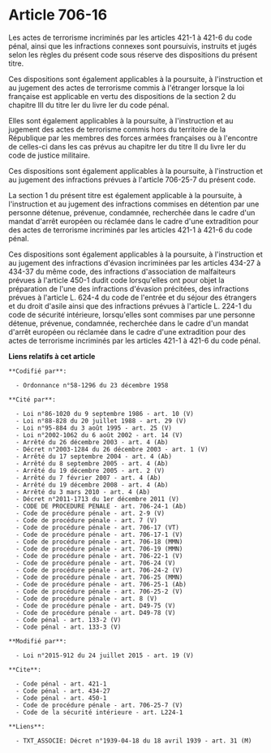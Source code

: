 # Article 706-16

Les actes de terrorisme incriminés par les articles 421-1 à 421-6 du code pénal, ainsi que les infractions connexes sont
poursuivis, instruits et jugés selon les règles du présent code sous réserve des dispositions du présent titre. 

Ces dispositions sont également applicables à la poursuite, à l'instruction et au jugement des actes de terrorisme commis à
l'étranger lorsque la loi française est applicable en vertu des dispositions de la section 2 du chapitre III du titre Ier du
livre Ier du code pénal. 

Elles sont également applicables à la poursuite, à l'instruction et au jugement des actes de terrorisme commis hors du
territoire de la République par les membres des forces armées françaises ou à l'encontre de celles-ci dans les cas prévus au
chapitre Ier du titre II du livre Ier du code de justice militaire. 

Ces dispositions sont également applicables à la poursuite, à l'instruction et au jugement des infractions prévues à
l'article 706-25-7 du présent code. 

La section 1 du présent titre est également applicable à la poursuite, à l'instruction et au jugement des infractions
commises en détention par une personne détenue, prévenue, condamnée, recherchée dans le cadre d'un mandat d'arrêt européen ou
réclamée dans le cadre d'une extradition pour des actes de terrorisme incriminés par les articles 421-1 à 421-6 du code
pénal. 

Ces dispositions sont également applicables à la poursuite, à l'instruction et au jugement des infractions d'évasion
incriminées par les articles 434-27 à 434-37 du même code, des infractions d'association de malfaiteurs prévues à l'article
450-1 dudit code lorsqu'elles ont pour objet la préparation de l'une des infractions d'évasion précitées, des infractions
prévues à l'article L. 624-4 du code de l'entrée et du séjour des étrangers et du droit d'asile ainsi que des infractions
prévues à l'article L. 224-1 du code de sécurité intérieure, lorsqu'elles sont commises par une personne détenue, prévenue,
condamnée, recherchée dans le cadre d'un mandat d'arrêt européen ou réclamée dans le cadre d'une extradition pour des actes
de terrorisme incriminés par les articles 421-1 à 421-6 du code pénal.

**Liens relatifs à cet article**

	**Codifié par**:

	  - Ordonnance n°58-1296 du 23 décembre 1958

	**Cité par**:

	  - Loi n°86-1020 du 9 septembre 1986 - art. 10 (V)
	  - Loi n°88-828 du 20 juillet 1988 - art. 29 (V)
	  - Loi n°95-884 du 3 août 1995 - art. 25 (V)
	  - Loi n°2002-1062 du 6 août 2002 - art. 14 (V)
	  - Arrêté du 26 décembre 2003 - art. 4 (Ab)
	  - Décret n°2003-1284 du 26 décembre 2003 - art. 1 (V)
	  - Arrêté du 17 septembre 2004 - art. 4 (Ab)
	  - Arrêté du 8 septembre 2005 - art. 4 (Ab)
	  - Arrêté du 19 décembre 2005 - art. 2 (V)
	  - Arrêté du 7 février 2007 - art. 4 (Ab)
	  - Arrêté du 19 décembre 2008 - art. 4 (Ab)
	  - Arrêté du 3 mars 2010 - art. 4 (Ab)
	  - Décret n°2011-1713 du 1er décembre 2011 (V)
	  - CODE DE PROCEDURE PENALE - art. 706-24-1 (Ab)
	  - Code de procédure pénale - art. 2-9 (V)
	  - Code de procédure pénale - art. 7 (V)
	  - Code de procédure pénale - art. 706-17 (VT)
	  - Code de procédure pénale - art. 706-17-1 (V)
	  - Code de procédure pénale - art. 706-18 (MMN)
	  - Code de procédure pénale - art. 706-19 (MMN)
	  - Code de procédure pénale - art. 706-22-1 (V)
	  - Code de procédure pénale - art. 706-24 (V)
	  - Code de procédure pénale - art. 706-24-2 (V)
	  - Code de procédure pénale - art. 706-25 (MMN)
	  - Code de procédure pénale - art. 706-25-1 (Ab)
	  - Code de procédure pénale - art. 706-25-2 (V)
	  - Code de procédure pénale - art. 8 (V)
	  - Code de procédure pénale - art. D49-75 (V)
	  - Code de procédure pénale - art. D49-78 (V)
	  - Code pénal - art. 133-2 (V)
	  - Code pénal - art. 133-3 (V)

	**Modifié par**:

	  - Loi n°2015-912 du 24 juillet 2015 - art. 19 (V)

	**Cite**:

	  - Code pénal - art. 421-1
	  - Code pénal - art. 434-27
	  - Code pénal - art. 450-1
	  - Code de procédure pénale - art. 706-25-7 (V)
	  - Code de la sécurité intérieure - art. L224-1

	**Liens**:

	  - TXT_ASSOCIE: Décret n°1939-04-18 du 18 avril 1939 - art. 31 (M)
